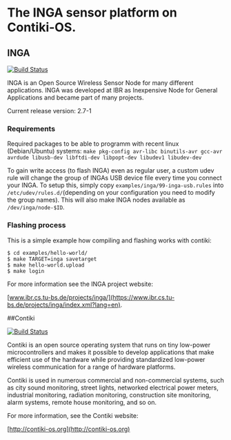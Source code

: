 The INGA sensor platform on Contiki-OS.
=======================================

## INGA

[![Build Status](https://jenkins.ibr.cs.tu-bs.de/jenkins/buildStatus/icon?job=inga--develop--cooja)](http://jenkins.ibr.cs.tu-bs.de/jenkins/view/INGA/job/inga--develop--compile/)

INGA is an Open Source Wireless Sensor Node for many different applications. 
INGA was developed at IBR as Inexpensive Node for General Applications and became part of many projects.

Current release version: 2.7-1

### Requirements
Required packages to be able to programm with recent linux (Debian/Ubuntu) systems:
`make pkg-config avr-libc binutils-avr gcc-avr avrdude libusb-dev libftdi-dev libpopt-dev libudev1 libudev-dev`

To gain write access (to flash INGA) even as regular user, a custom udev rule will change the group of INGAs USB device file every time you connect your INGA. To setup this, simply copy `examples/inga/99-inga-usb.rules` into `/etc/udev/rules.d/`(depending on your configuration you need to modify the group names). This will also make INGA nodes available as `/dev/inga/node-$ID`.

### Flashing process
This is a simple example how compiling and flashing works with contiki:

	$ cd examples/hello-world/
	$ make TARGET=inga savetarget
	$ make hello-world.upload
	$ make login

For more information see the INGA project website:

[www.ibr.cs.tu-bs.de/projects/inga/](https://www.ibr.cs.tu-bs.de/projects/inga/index.xml?lang=en).

##Contiki

[![Build Status](https://secure.travis-ci.org/contiki-os/contiki.png)](http://travis-ci.org/contiki-os/contiki)

Contiki is an open source operating system that runs on tiny low-power
microcontrollers and makes it possible to develop applications that
make efficient use of the hardware while providing standardized
low-power wireless communication for a range of hardware platforms.

Contiki is used in numerous commercial and non-commercial systems,
such as city sound monitoring, street lights, networked electrical
power meters, industrial monitoring, radiation monitoring,
construction site monitoring, alarm systems, remote house monitoring,
and so on.

For more information, see the Contiki website:

[http://contiki-os.org](http://contiki-os.org)